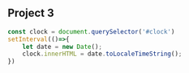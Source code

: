 ## Project 3

```javascript
const clock = document.querySelector('#clock')
setInterval(()=>{
	let date = new Date();
	clock.innerHTML = date.toLocaleTimeString();
})
```